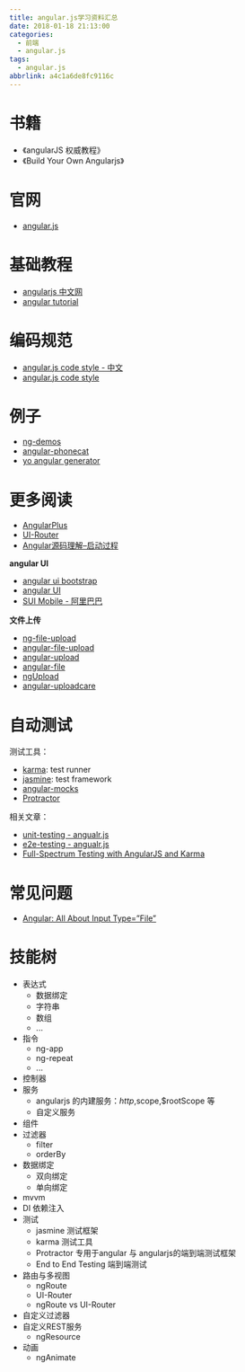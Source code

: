 ```yaml
---
title: angular.js学习资料汇总
date: 2018-01-18 21:13:00
categories:
  - 前端
  - angular.js
tags:
  - angular.js
abbrlink: a4c1a6de8fc9116c
---
```


# 书籍

* 《angularJS 权威教程》
* 《Build Your Own Angularjs》

# 官网

* [angular.js](https://angularjs.org/)

# 基础教程

* [angularjs 中文网](http://www.angularjs.net.cn/)
* [angular tutorial](http://learnkode.com/Tutorial/Angular/angular-introduction)

# 编码规范

* [angular.js code style - 中文](https://github.com/johnpapa/angular-styleguide/blob/master/a1/i18n/zh-CN.md)
* [angular.js code style](https://github.com/johnpapa/angular-styleguide/blob/master/a1/README.md)

# 例子

* [ng-demos](https://github.com/johnpapa/ng-demos)
* [angular-phonecat](https://github.com/angular/angular-phonecat)
* [yo angular generator](https://github.com/yeoman/generator-angular)

# 更多阅读

* [AngularPlus](https://github.com/AngularPlus/AngularPlus)
* [UI-Router](https://ui-router.github.io/)
* [Angular源码理解–启动过程](http://lib.csdn.net/article/angularjs/8614)

**angular UI**

* [angular ui bootstrap](http://angular-ui.github.io/bootstrap/)
* [angular UI](https://angular-ui.github.io/)
* [SUI Mobile - 阿里巴巴](http://www.angularui.cn/)

**文件上传**

* [ng-file-upload](https://github.com/danialfarid/ng-file-upload)
* [angular-file-upload](https://github.com/nervgh/angular-file-upload/)
* [angular-upload](https://github.com/leon/angular-upload)
* [angular-file](https://github.com/uor/angular-file)
* [ngUpload](https://github.com/twilson63/ngUpload)
* [angular-uploadcare](https://github.com/uploadcare/angular-uploadcare)

# 自动测试

测试工具：
* [karma](https://karma-runner.github.io/2.0/index.html): test runner
* [jasmine](https://jasmine.github.io/): test framework
* [angular-mocks](https://docs.angularjs.org/guide/unit-testing#angular-mocks)
* [Protractor](http://www.protractortest.org/#/)

相关文章：
* [unit-testing - angualr.js](https://docs.angularjs.org/guide/unit-testing)
* [e2e-testing - angualr.js](https://docs.angularjs.org/guide/e2e-testing)
* [Full-Spectrum Testing with AngularJS and Karma](https://www.yearofmoo.com/2013/01/full-spectrum-testing-with-angularjs-and-karma.html)

# 常见问题

* [Angular: All About Input Type=”File”](http://luxiyalu.com/angular-all-about-inputfile/)

# 技能树

* 表达式
    - 数据绑定
    - 字符串
    - 数组
    - ...
* 指令
    - ng-app
    - ng-repeat
    - ...
* 控制器
* 服务
    - angularjs 的内建服务：$http,$scope,$rootScope 等
    - 自定义服务
* 组件
* 过滤器
    - filter
    - orderBy
* 数据绑定
    - 双向绑定
    - 单向绑定
* mvvm
* DI 依赖注入
* 测试
    - jasmine 测试框架
    - karma 测试工具
    - Protractor 专用于angular 与 angularjs的端到端测试框架
    - End to End Testing 端到端测试
* 路由与多视图
    - ngRoute
    - UI-Router
    - ngRoute vs UI-Router
* 自定义过滤器
* 自定义REST服务
    - ngResource
* 动画
    - ngAnimate 

